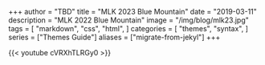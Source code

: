 +++
author = "TBD"
title = "MLK 2023 Blue Mountain"
date = "2019-03-11"
description = "MLK 2022 Blue Mountain"
image = "/img/blog/mlk23.jpg"
tags = [
    "markdown",
    "css",
    "html",
]
categories = [
    "themes",
    "syntax",
]
series = ["Themes Guide"]
aliases = ["migrate-from-jekyl"]
+++

{{< youtube cVRXhTLRGy0 >}}